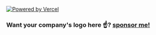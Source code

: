 [![Powered by Vercel](https://github.com/smakosh/smakosh/blob/master/vercel.svg)](https://vercel.com?utm_source=smakosh)

### Want your company's logo here ☝️? [sponsor me!](https://github.com/sponsors/smakosh)
